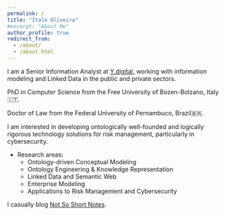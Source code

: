 ```yaml
---
permalink: /
title: "Ítalo Oliveira"
#excerpt: "About Me"
author_profile: true
redirect_from: 
  - /about/
  - /about.html
---
```


I am a Senior Information Analyst at [Y.digital](https://www.y.digital/en-us), working with information modeling and Linked Data in the public and private sectors.

PhD in Computer Science from the Free University of Bozen-Bolzano, Italy🇮🇹.

Doctor of Law from the Federal University of Pernambuco, Brazil🇧🇷.

I am interested in developing ontologically well-founded and logically rigorous technology solutions for risk management, particularly in cybersecurity.

- Research areas:
  - Ontology-driven Conceptual Modeling
  - Ontology Engineering & Knowledge Representation
  - Linked Data and Semantic Web
  - Enterprise Modeling
  - Applications to Risk Management and Cybersecurity

I casually blog [Not So Short Notes](https://notsoshortnotes.wordpress.com/).